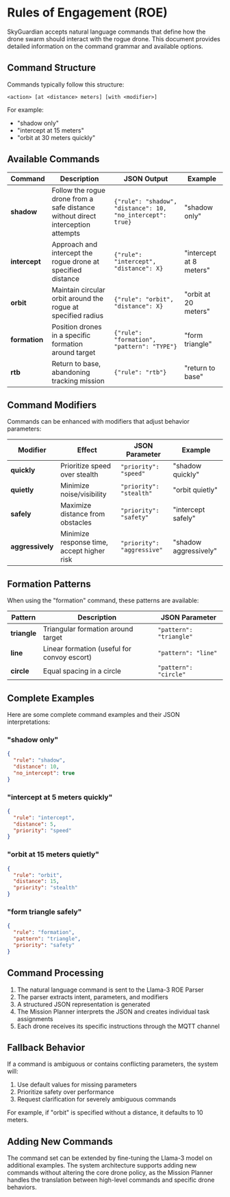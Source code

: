 # Rules of Engagement (ROE)

SkyGuardian accepts natural language commands that define how the drone swarm should interact with the rogue drone. This document provides detailed information on the command grammar and available options.

## Command Structure

Commands typically follow this structure:

```
<action> [at <distance> meters] [with <modifier>]
```

For example:
- "shadow only"
- "intercept at 15 meters"
- "orbit at 30 meters quickly"

## Available Commands

| Command | Description | JSON Output | Example |
|---------|-------------|------------|---------|
| **shadow** | Follow the rogue drone from a safe distance without direct interception attempts | `{"rule": "shadow", "distance": 10, "no_intercept": true}` | "shadow only" |
| **intercept** | Approach and intercept the rogue drone at specified distance | `{"rule": "intercept", "distance": X}` | "intercept at 8 meters" |
| **orbit** | Maintain circular orbit around the rogue at specified radius | `{"rule": "orbit", "distance": X}` | "orbit at 20 meters" |
| **formation** | Position drones in a specific formation around target | `{"rule": "formation", "pattern": "TYPE"}` | "form triangle" |
| **rtb** | Return to base, abandoning tracking mission | `{"rule": "rtb"}` | "return to base" |

## Command Modifiers

Commands can be enhanced with modifiers that adjust behavior parameters:

| Modifier | Effect | JSON Parameter | Example |
|----------|--------|---------------|---------|
| **quickly** | Prioritize speed over stealth | `"priority": "speed"` | "shadow quickly" |
| **quietly** | Minimize noise/visibility | `"priority": "stealth"` | "orbit quietly" |
| **safely** | Maximize distance from obstacles | `"priority": "safety"` | "intercept safely" |
| **aggressively** | Minimize response time, accept higher risk | `"priority": "aggressive"` | "shadow aggressively" |

## Formation Patterns

When using the "formation" command, these patterns are available:

| Pattern | Description | JSON Parameter |
|---------|-------------|---------------|
| **triangle** | Triangular formation around target | `"pattern": "triangle"` |
| **line** | Linear formation (useful for convoy escort) | `"pattern": "line"` |
| **circle** | Equal spacing in a circle | `"pattern": "circle"` |

## Complete Examples

Here are some complete command examples and their JSON interpretations:

### "shadow only"
```json
{
  "rule": "shadow",
  "distance": 10,
  "no_intercept": true
}
```

### "intercept at 5 meters quickly"
```json
{
  "rule": "intercept",
  "distance": 5,
  "priority": "speed"
}
```

### "orbit at 15 meters quietly"
```json
{
  "rule": "orbit",
  "distance": 15,
  "priority": "stealth"
}
```

### "form triangle safely"
```json
{
  "rule": "formation",
  "pattern": "triangle",
  "priority": "safety"
}
```

## Command Processing

1. The natural language command is sent to the Llama-3 ROE Parser
2. The parser extracts intent, parameters, and modifiers
3. A structured JSON representation is generated
4. The Mission Planner interprets the JSON and creates individual task assignments
5. Each drone receives its specific instructions through the MQTT channel

## Fallback Behavior

If a command is ambiguous or contains conflicting parameters, the system will:

1. Use default values for missing parameters
2. Prioritize safety over performance
3. Request clarification for severely ambiguous commands

For example, if "orbit" is specified without a distance, it defaults to 10 meters.

## Adding New Commands

The command set can be extended by fine-tuning the Llama-3 model on additional examples. The system architecture supports adding new commands without altering the core drone policy, as the Mission Planner handles the translation between high-level commands and specific drone behaviors. 